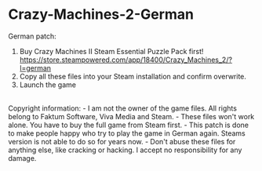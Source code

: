 # Crazy-Machines-2-German
German patch: 

1. Buy Crazy Machines II Steam Essential Puzzle Pack first!
   </br>
   https://store.steampowered.com/app/18400/Crazy_Machines_2/?l=german
3. Copy all these files into your Steam installation and confirm overwrite.
4. Launch the game

</br>
Copyright information:
- I am not the owner of the game files. All rights belong to Faktum Software, Viva Media and Steam.
- These files won't work alone. You have to buy the full game from Steam first.
- This patch is done to make people happy who try to play the game in German again. Steams version is not able to do so for years now.
- Don't abuse these files for anything else, like cracking or hacking. I accept no responsibility for any damage.

